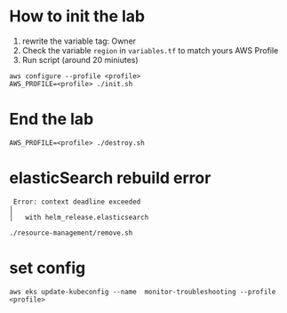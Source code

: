 # How to init the lab

1. rewrite the variable tag: Owner
2. Check the variable `region` in `variables.tf` to match yours AWS Profile
2. Run script (around 20 miniutes)

```
aws configure --profile <profile>
AWS_PROFILE=<profile> ./init.sh
```

# End the lab

```
AWS_PROFILE=<profile> ./destroy.sh
```

# elasticSearch rebuild error

```
 Error: context deadline exceeded
│ 
│   with helm_release.elasticsearch
```
```
./resource-management/remove.sh
```

# set config
```
aws eks update-kubeconfig --name  monitor-troubleshooting --profile <profile>
```



